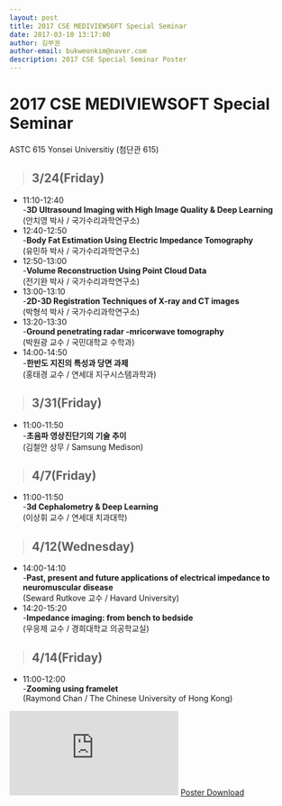 ```yaml
---
layout: post
title: 2017 CSE MEDIVIEWSOFT Special Seminar
date: 2017-03-10 13:17:00
author: 김부권
author-email: bukweonkim@naver.com
description: 2017 CSE Special Seminar Poster
---
```

# 2017 CSE MEDIVIEWSOFT Special Seminar
ASTC 615 Yonsei Universitiy (첨단관 615)

>## 3/24(Friday)
* 11:10-12:40   
-**3D Ultrasound Imaging with High Image Quality & Deep Learning**  
(안치영 박사 / 국가수리과학연구소)
* 12:40-12:50   
-**Body Fat Estimation Using Electric Impedance Tomography**  
(유민하 박사 / 국가수리과학연구소)
* 12:50-13:00   
-**Volume Reconstruction Using Point Cloud Data**  
(전기완 박사 / 국가수리과학연구소)
* 13:00-13:10   
-**2D-3D Registration Techniques of X-ray and CT images**  
(박형석 박사 / 국가수리과학연구소)
* 13:20-13:30   
-**Ground penetrating radar -mricorwave tomography**  
(박원광 교수 / 국민대학교 수학과)
* 14:00-14:50   
-**한반도 지진의 특성과 당면 과제**  
(홍태경 교수 / 연세대 지구시스템과학과)

>## 3/31(Friday)
* 11:00-11:50   
-**초음파 영상진단기의 기술 추이**  
(김철안 상무 / Samsung Medison)

>## 4/7(Friday)
* 11:00-11:50   
-**3d Cephalometry & Deep Learning**  
(이상휘 교수 / 연세대 치과대학)

>## 4/12(Wednesday)
* 14:00-14:10   
-**Past, present and future applications of electrical impedance to neuromuscular disease**  
(Seward Rutkove 교수 / Havard University)
* 14:20-15:20   
-**Impedance imaging: from bench to bedside**  
(우응제 교수 / 경희대학교 의공학교실)

>## 4/14(Friday)
* 11:00-12:00   
-**Zooming using framelet**  
(Raymond Chan / The Chinese University of Hong Kong)

![Poster](https://mediviewsoft.github.io/assets/data/2017-03-10/poster3.pdf)
[Poster Download](https://mediviewsoft.github.io/assets/data/2017-03-10/poster3.pdf)
